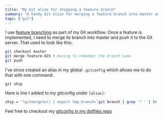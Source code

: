 ```yaml
---
title: "My Git alias for shipping a feature branch"
summary: "A handy Git alias for merging a feature branch into master and pushing it to the server."
tags: ["git"]
---
```


I use [feature branching][1] as part of my Git workflow. Once a feature is
implemented, I need to merge its branch into master and push it to the Git
server. That used to look like this:

```bash
git checkout master
git merge feature-415 # Having to remember the branch name
git push
```

I've since created an alias in my global `.gitconfig` which allows me to do
that with one command:

```
git ship
```

Here is line I added to my gitconfig under `[alias]`:

```bash
ship = "!gitmergeto() { export tmp_branch=`git branch | grep '* ' | tr -d '* '` && git checkout master && git merge $tmp_branch && git push; unset tmp_branch; }; gitmergeto"
```

Feel free to checkout my [gitconfig in my dotfiles repo][2]

[1]: https://www.atlassian.com/git/workflows#!workflow-feature-branch
[2]: https://github.com/captbaritone/dotfiles/blob/master/gitconfig
